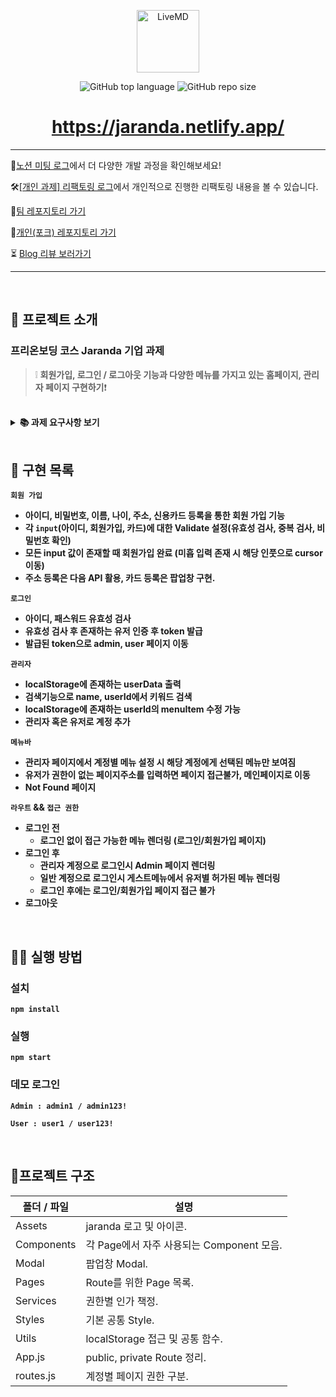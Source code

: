 <p align='middle'>
<a href='https://jaranda.netlify.app/'><img src='https://user-images.githubusercontent.com/51367622/128473643-62cedb40-2390-4356-9db4-5ddb2cfa346e.png' width="100px;" alt="LiveMD" /></a></p>
<p align='middle'><img alt="GitHub top language" src="https://img.shields.io/github/languages/top/six-sense/jaranda?color=blueviolet"> <img alt="GitHub repo size" src="https://img.shields.io/github/repo-size/six-sense/jaranda"> 
<h1 align='middle'><a href='https://jaranda.netlify.app/'>https://jaranda.netlify.app/</a></h1>

---
🧐[노션 미팅 로그](https://first-english-d5d.notion.site/d789f1ad2e434084be98bb6c54a006b2)에서 더 다양한 개발 과정을 확인해보세요!

🛠[[개인 과제] 리팩토링 로그](https://green-chipmunk-3f6.notion.site/Jaranda-915618537fb044b8b241fbe7dfe23ced)에서 개인적으로 진행한 리팩토링 내용을 볼 수 있습니다.

🎈[팀 레포지토리 가기](https://github.com/six-sense/jaranda)

🚀[개인(포크) 레포지토리 가기](https://github.com/kwak-bs/jaranda/tree/main/src/Pages)

⏳ [Blog 리뷰 보러가기](https://bbangson.tistory.com/83)

---

<br/>

## 📌 프로젝트 소개

###  프리온보딩 코스 Jaranda 기업 과제
> ❕ **회원가입, 로그인 / 로그아웃 기능과 다양한 메뉴를 가지고 있는 홈페이지, 관리자 페이지 구현하기**❗

<br/>

<details>
    <summary><STRONG>
       📚 과제 요구사항 보기
        <STRONG></summary>
    <div markdown="1">
<h3>1. 아래 정보를 입력받아 회원가입 페이지를 구현하고 로그인/로그아웃 기능을 구현해주세요.</h3>
- 이름<br/>
- 주소 (팝업을 이용해서 입력받음)<br/>
- 신용카드 정보 (팝업을 이용해서 입력받음)<br/>
- 나이<br/><br/>
1.1 관리자 로그인을 하면 등록한 계정 정보를 아래 방법을 이용하여 시각화 해 주세요.<br/>
- 테이블 Component 페이지 만들기<br/>
- Data Table 구현<br/>
- 페이지네이션 구현<br/>
- 검색기능 구현<br/><br/>
1.2 정보는 로컬 저장소 등 자유롭게 저장해도 됩니다.<br/><br/>
1.3 주소는 다음에서 제공하는 입력창을 사용해도 무방합니다.<br/><br/>
1.4 관리자 계정은 임의로 정의해도 됩니다.<br/><br/>
<h3>2. 다양한 메뉴를 가지고 있는 홈페이지 관리자 페이지를 구현해 주세요.</h3>
2.1 계정, 비밀번호만 입력하면 로그인이 되어야 합니다.<br/><br/>
2.2 로그인 된 계정은 자신에게 허용된 메뉴만 보여야 합니다.<br/><br/>
2.3 관리자는 계정을 임의로 생성할 수 있고 계정별로 볼 수 있는 메뉴를 설정할 수 있습니다.<br/><br/>
2.4 관리자 계정은 임의로 정의해도 됩니다.<br/><br/>
2.5 정보는 로컬 저장소 등 자유롭게 저장해도 됩니다.<br/><br/>
2.6 메뉴는 임의대로 정의해도 되며 메뉴를 선택했을 때 나오는 화면에는 메뉴명이 출력되면 됩니다.<br/><br/>
2.7 관리자 로그인을 하면 등록한 계정 정보를 아래 방법을 이용하여 시각화 해 주세요.<br/>
- 테이블 Component 페이지 만들기<br/>
- Data Table 구현<br/>
- 페이지네이션 구현<br/>
- 검색기능 구현<br/>
</div>
</details>
<br/>

## 📑 구현 목록

`회원 가입`

- 아이디, 비밀번호, 이름, 나이, 주소, 신용카드 등록을 통한 회원 가입 기능
- 각 `input`(아이디, 회원가입, 카드)에 대한 Validate 설정(유효성 검사, 중복 검사, 비밀번호 확인)
- 모든 input 값이 존재할 때 회원가입 완료 (미흡 입력 존재 시 해당 인풋으로 cursor 이동)
- 주소 등록은 다음 API 활용, 카드 등록은 팝업창 구현.

`로그인`

- 아이디, 패스워드 유효성 검사
- 유효성 검사 후 존재하는 유저 인증 후 token 발급
- 발급된 token으로 admin, user 페이지 이동

`관리자`

- localStorage에 존재하는 userData 출력
- 검색기능으로 name, userId에서 키워드 검색
- localStorage에 존재하는 userId의 menuItem 수정 가능
- 관리자 혹은 유저로 계정 추가

`메뉴바`

- 관리자 페이지에서 계정별 메뉴 설정 시 해당 계정에게 선택된 메뉴만 보여짐
- 유저가 권한이 없는 페이지주소를 입력하면 페이지 접근불가, 메인페이지로 이동
- Not Found 페이지
        

`라우트` && `접근 권한`

- 로그인 전
  - 로그인 없이 접근 가능한 메뉴 렌더링 (로그인/회원가입 페이지)
- 로그인 후
  - 관리자 계정으로 로그인시 Admin 페이지 렌더링
  - 일반 계정으로 로그인시 게스트메뉴에서 유저별 허가된 메뉴 렌더링
  - 로그인 후에는 로그인/회원가입 페이지 접근 불가
- 로그아웃

<br/>

## 👨‍💻 실행 방법

### 설치

`npm install`

### 실행

`npm start`

### 데모 로그인

`Admin : admin1 / admin123!`

`User : user1 / user123!`

<br/>

## 📂프로젝트 구조


| 폴더 / 파일 | 설명                                      |
| ----------- | ----------------------------------------- |
| Assets      | jaranda 로고 및 아이콘.                   |
| Components  | 각 Page에서 자주 사용되는 Component 모음. |
| Modal       | 팝업창 Modal.                             |
| Pages       | Route를 위한 Page 목록.                   |
| Services    | 권한별 인가 책정.                         |
| Styles      | 기본 공통 Style.                          |
| Utils       | localStorage 접근 및 공통 함수.           |
| App.js      | public, private Route 정리.               |
| routes.js   | 계정별 페이지 권한 구분.                  |

<br/>
